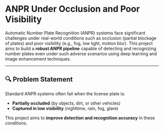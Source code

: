 # ANPR Under Occlusion and Poor Visibility

Automatic Number Plate Recognition (ANPR) systems face significant challenges under real-world conditions such as occlusion (partial blockage of plates) and poor visibility (e.g., fog, low light, motion blur). This project aims to build a **robust ANPR pipeline** capable of detecting and recognizing number plates even under such adverse scenarios using deep learning and image enhancement techniques.

---

## 🔍 Problem Statement

Standard ANPR systems often fail when the license plate is:
- **Partially occluded** (by objects, dirt, or other vehicles)
- **Captured in low visibility** (nighttime, rain, fog, glare)

This project aims to **improve detection and recognition accuracy** in these conditions.



